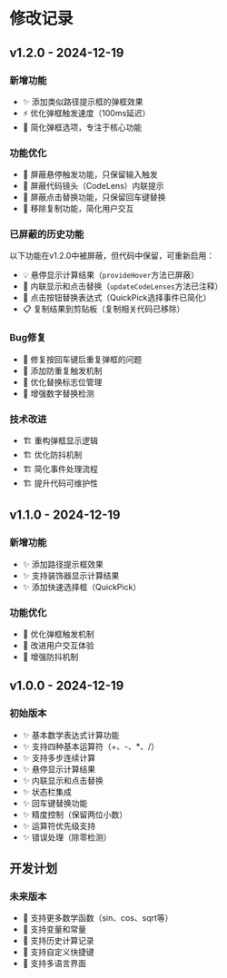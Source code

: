 # 修改记录

## v1.2.0 - 2024-12-19

### 新增功能
- ✨ 添加类似路径提示框的弹框效果
- ⚡ 优化弹框触发速度（100ms延迟）
- 🎯 简化弹框选项，专注于核心功能

### 功能优化
- 🔧 屏蔽悬停触发功能，只保留输入触发
- 🔧 屏蔽代码镜头（CodeLens）内联提示
- 🔧 屏蔽点击替换功能，只保留回车键替换
- 🔧 移除复制功能，简化用户交互

### 已屏蔽的历史功能
以下功能在v1.2.0中被屏蔽，但代码中保留，可重新启用：
- 💡 悬停显示计算结果（`provideHover`方法已屏蔽）
- 🎯 内联显示和点击替换（`updateCodeLenses`方法已注释）
- 🔄 点击按钮替换表达式（QuickPick选择事件已简化）
- 📋 复制结果到剪贴板（复制相关代码已移除）

### Bug修复
- 🐛 修复按回车键后重复弹框的问题
- 🐛 添加防重复触发机制
- 🐛 优化替换标志位管理
- 🐛 增强数字替换检测

### 技术改进
- 🏗️ 重构弹框显示逻辑
- 🏗️ 优化防抖机制
- 🏗️ 简化事件处理流程
- 🏗️ 提升代码可维护性

## v1.1.0 - 2024-12-19

### 新增功能
- ✨ 添加路径提示框效果
- ✨ 支持装饰器显示计算结果
- ✨ 添加快速选择框（QuickPick）

### 功能优化
- 🔧 优化弹框触发机制
- 🔧 改进用户交互体验
- 🔧 增强防抖机制

## v1.0.0 - 2024-12-19

### 初始版本
- ✨ 基本数学表达式计算功能
- ✨ 支持四种基本运算符（+、-、*、/）
- ✨ 支持多步连续计算
- ✨ 悬停显示计算结果
- ✨ 内联显示和点击替换
- ✨ 状态栏集成
- ✨ 回车键替换功能
- ✨ 精度控制（保留两位小数）
- ✨ 运算符优先级支持
- ✨ 错误处理（除零检测）

## 开发计划

### 未来版本
- 🔮 支持更多数学函数（sin、cos、sqrt等）
- 🔮 支持变量和常量
- 🔮 支持历史计算记录
- 🔮 支持自定义快捷键
- 🔮 支持多语言界面
